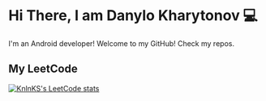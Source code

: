 # Hi There, I am Danylo Kharytonov :computer: 

I'm an Android developer! Welcome to my GitHub! Check my repos.

## My LeetCode

[![KnlnKS's LeetCode stats](https://leetcode-stats-six.vercel.app/?username=per_lashezzz&theme=dark)](https://github.com/KnlnKS/leetcode-stats)
